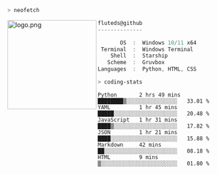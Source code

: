 ```zsh
> neofetch
```

<!--img align="left" src="https://github.com/fluteds.png" alt="logo.png" width="200"/>-->
<img align="left" src="https://external-content.duckduckgo.com/iu/?u=https%3A%2F%2F78.media.tumblr.com%2F975fca5f82161b190efdcaa05ffbd4ec%2Ftumblr_p6q6m9TJF01x3p3jmo1_500.png&f=1&nofb=1" alt="logo.png" width="200"/>

```csharp
fluteds@github
--------------

       OS  :  Windows 10/11 x64
 Terminal  :  Windows Terminal
    Shell  :  Starship
   Scheme  :  Gruvbox
Languages  :  Python, HTML, CSS
```

```zsh
> coding-stats
```

<!--START_SECTION:waka-->

```text
Python       2 hrs 49 mins   ████████▒░░░░░░░░░░░░░░░░   33.01 %
YAML         1 hr 45 mins    █████░░░░░░░░░░░░░░░░░░░░   20.48 %
JavaScript   1 hr 31 mins    ████▒░░░░░░░░░░░░░░░░░░░░   17.82 %
JSON         1 hr 21 mins    ████░░░░░░░░░░░░░░░░░░░░░   15.88 %
Markdown     42 mins         ██░░░░░░░░░░░░░░░░░░░░░░░   08.18 %
HTML         9 mins          ▒░░░░░░░░░░░░░░░░░░░░░░░░   01.80 %
```

<!--END_SECTION:waka-->
